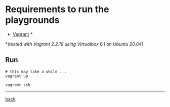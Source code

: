 # Requirements to run the playgrounds

* [Vagrant](https://www.vagrantup.com/) *

**(tested with Vagrant 2.2.19 using Virtualbox 6.1 on Ubuntu 20.04)*

## Run

```shell
# this may take a while ...
vagrant up
```

```shell
vagrant ssh
```

---
[back](../overview.md)
